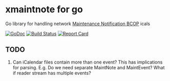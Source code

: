 # xmaintnote for go
Go library for handling network [Maintenance Notification BCOP](https://github.com/maint-notification/maint-notification/) icals

[![GoDoc](https://godoc.org/github.com/jda/xmaintnote-go?status.svg)](https://godoc.org/github.com/jda/xmaintnote-go) 
[![Build Status](https://travis-ci.org/jda/xmaintnote-go.svg?branch=master)](https://travis-ci.org/jda/xmaintnote-go) 
[![Report Card](https://goreportcard.com/badge/github.com/jda/xmaintnote-go)](https://goreportcard.com/report/github.com/jda/xmaintnote-go) 

## TODO
1. Can iCalendar files contain more than one event?
   This has implications for parsing. E.g. Do we need separate
   MaintNote and MaintEvent? What if reader stream has multiple events?
